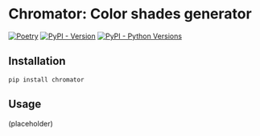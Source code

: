 # Chromator: Color shades generator

[![Poetry](https://img.shields.io/endpoint?url=https://raw.githubusercontent.com/githuib/chromator/master/assets/logo.json)](https://pypi.org/project/chromator)
[![PyPI - Version](https://img.shields.io/pypi/v/chromator)](https://pypi.org/project/chromator/#history)
[![PyPI - Python Versions](https://img.shields.io/pypi/pyversions/chromator)](https://pypi.org/project/chromator)

## Installation

```commandline
pip install chromator
```

## Usage

(placeholder)
